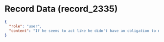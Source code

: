 # Record Data (record_2335)

```json
{
  "role": "user",
  "content": "If he seems to act like he didn't have an obligation to me as a sibling at all and i am at fault for expecting it what do you make of that? "
}
```
